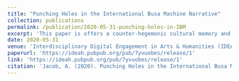```yaml
---
title: "Punching Holes in the International Busa Machine Narrative"
collection: publications
permalink: /publication/2020-05-31-punching-holes-in-IBM
excerpt: 'This paper is offers a counter-hegemonic cultural memory and media archeology of punch-card technologies.'
date: 2020-05-31
venue: 'Interdisciplinary Digital Engagement in Arts & Humanities (IDEAH)'
paperurl: 'https://ideah.pubpub.org/pub/7yvuobes/release/1'
link: 'https://ideah.pubpub.org/pub/7yvuobes/release/1'
citation: 'Jacob, A. (2020). Punching Holes in the International Busa Machine Narrative. IDEAH. https://doi.org/10.21428/f1f23564.d7d097c2.'
---
```

<!-- This paper is offers a counter-hegemonic cultural memory and media archeology of punch-card technologies.

[Download paper here](https://ideah.pubpub.org/pub/7yvuobes/release/1)

Recommended citation: Jacob, A. (2020). Punching Holes in the International Busa Machine Narrative. IDEAH. 1(1). https://doi.org/10.21428/f1f23564.d7d097c2. -->

